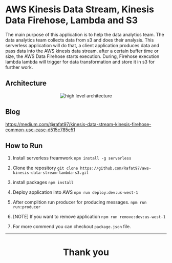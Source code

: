# AWS Kinesis Data Stream, Kinesis Data Firehose, Lambda and S3

The main purpose of this application is to help the data analytics team. The data analytics team collects data from s3 and does their analysis. This serverless application will do that, a client application 
produces data and pass data into the AWS kinesis data stream. after a certain buffer time or size, the AWS Data Firehose starts execution.  During, Firehose execution lambda lambda will trigger for data transformation and store it in s3 for further work.

## Architecture
<p align="center">
  <img src="https://github.com/Rafat97/aws-kinesis-data-stream-lambda-s3/assets/21246862/5094f4d6-9904-4541-b759-2a0b5bab8067" alt="high level architecture" />
</p>

## Blog
https://medium.com/@rafat97/kinesis-data-stream-kinesis-firehose-common-use-case-d515c785e51

## How to Run
1. Install serverless freamwork
``` npm install -g serverless ```
2. Clone the repository
``` git clone https://github.com/Rafat97/aws-kinesis-data-stream-lambda-s3.git ```
3. install packages
``` npm install ```
4. Deploy application into AWS 
``` npm run deploy:dev:us-west-1 ```
5. After complition run producer for producing messages. 
``` npm run run:producer ```

6. [NOTE] If you want to remove application 
``` npm run remove:dev:us-west-1 ```
7. For more commend you can checkout `package.json` file. 

---
<h1 align="center"> Thank you </h1>
